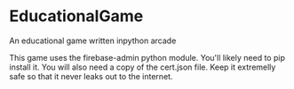 # EducationalGame
An educational game written inpython arcade


This game uses the firebase-admin python module. You'll likely need to pip install it.
You will also need a copy of the cert.json file. Keep it extremelly safe so that it never leaks out to the internet.